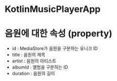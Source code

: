 # KotlinMusicPlayerApp

# 음원에 대한 속성 (property)
- id : MediaStore가 음원을 구분하는 유니크 ID
- title : 음원의 제목
- artist : 음원의 아티스트
- albumId : 앨범을 구분하는 ID
- duration : 음원의 길이
